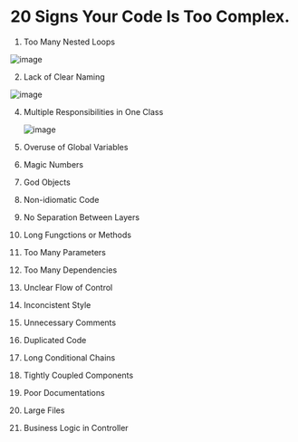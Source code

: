 # 20 Signs Your Code Is Too Complex.

1. Too Many Nested Loops

![image](https://github.com/user-attachments/assets/da72e6f2-5046-4d4a-8d62-678007e11fb3)


2. Lack of Clear Naming

  ![image](https://github.com/user-attachments/assets/70e75431-43c2-4254-b213-88270cc94204)


4. Multiple Responsibilities in One Class

   ![image](https://github.com/user-attachments/assets/f41e0449-7243-4d12-ab7a-c15b13335ba1)


6. Overuse of Global Variables 

7. Magic Numbers

8. God Objects

9. Non-idiomatic Code 

10. No Separation Between Layers 

11. Long Fungctions or Methods

12. Too Many Parameters 

13. Too Many Dependencies

14. Unclear Flow of Control 

15. Inconcistent Style

16. Unnecessary Comments

17. Duplicated  Code 

18. Long Conditional Chains 

19. Tightly Coupled Components

20. Poor Documentations 

21. Large Files

22. Business Logic in Controller 

